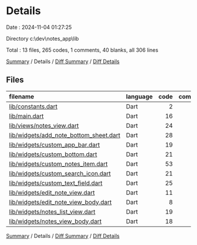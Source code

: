 # Details

Date : 2024-11-04 01:27:25

Directory c:\\dev\\notes_app\\lib

Total : 13 files,  265 codes, 1 comments, 40 blanks, all 306 lines

[Summary](results.md) / Details / [Diff Summary](diff.md) / [Diff Details](diff-details.md)

## Files
| filename | language | code | comment | blank | total |
| :--- | :--- | ---: | ---: | ---: | ---: |
| [lib/constants.dart](/lib/constants.dart) | Dart | 2 | 0 | 2 | 4 |
| [lib/main.dart](/lib/main.dart) | Dart | 16 | 0 | 4 | 20 |
| [lib/views/notes_view.dart](/lib/views/notes_view.dart) | Dart | 24 | 0 | 3 | 27 |
| [lib/widgets/add_note_bottom_sheet.dart](/lib/widgets/add_note_bottom_sheet.dart) | Dart | 28 | 0 | 3 | 31 |
| [lib/widgets/custom_app_bar.dart](/lib/widgets/custom_app_bar.dart) | Dart | 19 | 0 | 3 | 22 |
| [lib/widgets/custom_bottom.dart](/lib/widgets/custom_bottom.dart) | Dart | 21 | 0 | 3 | 24 |
| [lib/widgets/custom_notes_item.dart](/lib/widgets/custom_notes_item.dart) | Dart | 53 | 0 | 3 | 56 |
| [lib/widgets/custom_search_icon.dart](/lib/widgets/custom_search_icon.dart) | Dart | 21 | 0 | 3 | 24 |
| [lib/widgets/custom_text_field.dart](/lib/widgets/custom_text_field.dart) | Dart | 25 | 1 | 4 | 30 |
| [lib/widgets/edit_note_view.dart](/lib/widgets/edit_note_view.dart) | Dart | 11 | 0 | 3 | 14 |
| [lib/widgets/edit_note_view_body.dart](/lib/widgets/edit_note_view_body.dart) | Dart | 8 | 0 | 3 | 11 |
| [lib/widgets/notes_list_view.dart](/lib/widgets/notes_list_view.dart) | Dart | 19 | 0 | 3 | 22 |
| [lib/widgets/notes_view_body.dart](/lib/widgets/notes_view_body.dart) | Dart | 18 | 0 | 3 | 21 |

[Summary](results.md) / Details / [Diff Summary](diff.md) / [Diff Details](diff-details.md)